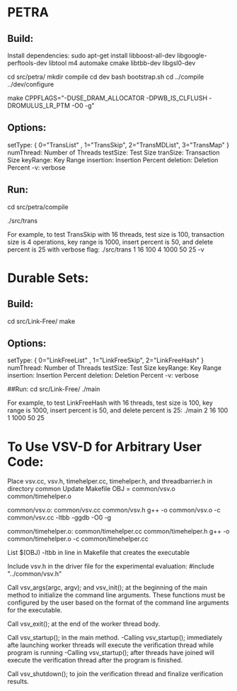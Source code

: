 # PETRA
## Build:
Install dependencies:
sudo apt-get install libboost-all-dev libgoogle-perftools-dev libtool m4 automake cmake libtbb-dev libgsl0-dev

cd src/petra/
mkdir compile
cd dev
bash bootstrap.sh
cd ../compile
../dev/configure

make CPPFLAGS="-DUSE_DRAM_ALLOCATOR -DPWB_IS_CLFLUSH -DROMULUS_LR_PTM -O0 -g"

## Options:
setType: { 0="TransList" , 1="TransSkip", 2="TransMDList", 3="TransMap" }
numThread: Number of Threads
testSize: Test Size
tranSize: Transaction Size
keyRange: Key Range
insertion: Insertion Percent
deletion: Deletion Percent
-v: verbose

## Run:
cd src/petra/compile

./src/trans <setType> <numThread> <testSize> <tranSize> <keyRange> <insertion> <deletion>

For example, to test TransSkip with 16 threads, test size is 100, transaction size is 4 operations, key range is 1000, insert percent is 50, and delete percent is 25 with verbose flag:
./src/trans 1 16 100 4 1000 50 25 -v

# Durable Sets:
## Build:
cd src/Link-Free/
make

## Options:
setType: { 0="LinkFreeList" , 1="LinkFreeSkip", 2="LinkFreeHash" }
numThread: Number of Threads
testSize: Test Size
keyRange: Key Range
insertion: Insertion Percent
deletion: Deletion Percent
-v: verbose

##Run:
cd src/Link-Free/
./main <setType> <numThread> <testSize> <tranSize> <keyRange> <insertion> <deletion>

For example, to test LinkFreeHash with 16 threads, test size is 100, key range is 1000, insert percent is 50, and delete percent is 25:
./main 2 16 100 1 1000 50 25

# To Use VSV-D for Arbitrary User Code:
Place vsv.cc, vsv.h, timehelper.cc, timehelper.h, and threadbarrier.h in directory common
Update Makefile
OBJ = common/vsv.o common/timehelper.o

common/vsv.o: common/vsv.cc common/vsv.h
	g++ -o common/vsv.o -c common/vsv.cc -ltbb -ggdb -O0 -g

common/timehelper.o: common/timehelper.cc common/timehelper.h
	g++ -o common/timehelper.o -c common/timehelper.cc

List $(OBJ) -ltbb in line in Makefile that creates the executable

Include vsv.h in the driver file for the experimental evaluation:
\#include "../common/vsv.h"

Call vsv_args(argc, argv); and vsv_init(); at the beginning of the main method to initialize the command line arguments. These functions must be configured by the user based on the format of the command line arguments for the executable.

Call vsv_exit(); at the end of the worker thread body.

Call vsv_startup(); in the main method.
-Calling vsv_startup(); immediately afte launching worker threads will execute the verification thread while program is running
-Calling vsv_startup(); after threads have joined will execute the verification thread after the program is finished.

Call vsv_shutdown(); to join the verification thread and finalize verification results.

